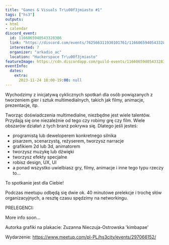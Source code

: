 ```yaml
---
title: "Games & Visuals Tr\u00f3jmiasto #1"
tags: ["hs3"]
outputs:
- html
- calendar
discord_event:
  id: 1166065940543328386
  link: "https://discord.com/events/762566311930101761/1166065940543328386"
  interested: 7
  organizer: "arkadio_ac"
  location: "Hackerspace Tr\u00f3jmiasto"
featureImage: https://cdn.discordapp.com/guild-events/1166065940543328386/6e1f8015f7d9fa2a4d30fb11307b45d1.png?size=1024
eventInfo:
  dates:
    extra:
      2023-11-24 18:00-19:00: null
---
```

Wychodzimy z inicjatywą cyklicznych spotkań dla osób powiązanych z tworzeniem gier i sztuk multimedialnych, takich jak filmy, animacje, prezentacje, itp.

Tworząc doświadczenia multimedialne, niezbędne jest wiele talentów. Przydają się one niezależnie od tego czy robimy grę czy film. Wiele obszarów działań z tych branż pokrywa się. Dlatego jeśli jesteś:
- programistą lub deweloperem konkretnego silnika
- pisarzem, scenarzystą, reżyserem, tworzysz narracje
- grafikiem 2d lub 3d, animatorem
- tworzysz muzykę lub dźwięki
- tworzysz efekty specjalne
- robisz design, UX, UI
- a ponad wszystko uwielbiasz gry, filmy, animacje  i inne tego typu rzeczy to...

To spotkanie jest dla Ciebie!

Podczas meetupu odbędą się dwie ok. 40 minutowe prelekcje i trochę słów organizacyjnych, a resztę czasu spędzimy na networkingu.

PRELEGENCI:

More info soon...

Autorka grafiki na plakacie: Zuzanna Nieczuja-Ostrowska 'kimbapae'

Wydarzenie: https://www.meetup.com/pl-PL/hs3city/events/297066152/
